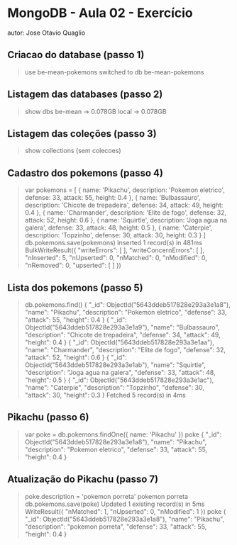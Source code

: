 # MongoDB - Aula 02 - Exercício
autor: Jose Otavio Quaglio

## Criacao do database (passo 1)
> use be-mean-pokemons
switched to db be-mean-pokemons

## Listagem das databases (passo 2)
> show dbs
be-mean → 0.078GB
local   → 0.078GB

## Listagem das coleções (passo 3)
> show collections
(sem colecoes)

## Cadastro dos pokemons (passo 4)
> var pokemons = [ { name: 'Pikachu', description: 'Pokemon eletrico', defense: 33, attack: 55, height: 0.4 }, { name: 'Bulbassauro', description: 'Chicote de trepadeira', defense: 34, attack: 49, height: 0.4 }, { name: 'Charmander', description: 'Elite de fogo', defense: 32, attack: 52, height: 0.6 }, { name: 'Squirtle', description: 'Joga agua na galera', defense: 33, attack: 48, height: 0.5 }, { name: 'Caterpie', description: 'Topzinho', defense: 30, attack: 30, height: 0.3 } ]
> db.pokemons.save(pokemons)
Inserted 1 record(s) in 481ms
BulkWriteResult({
  "writeErrors": [ ],
  "writeConcernErrors": [ ],
  "nInserted": 5,
  "nUpserted": 0,
  "nMatched": 0,
  "nModified": 0,
  "nRemoved": 0,
  "upserted": [ ]
})

## Lista dos pokemons (passo 5)
> db.pokemons.find()
{
  "_id": ObjectId("5643ddeb517828e293a3e1a8"),
  "name": "Pikachu",
  "description": "Pokemon eletrico",
  "defense": 33,
  "attack": 55,
  "height": 0.4
}
{
  "_id": ObjectId("5643ddeb517828e293a3e1a9"),
  "name": "Bulbassauro",
  "description": "Chicote de trepadeira",
  "defense": 34,
  "attack": 49,
  "height": 0.4
}
{
  "_id": ObjectId("5643ddeb517828e293a3e1aa"),
  "name": "Charmander",
  "description": "Elite de fogo",
  "defense": 32,
  "attack": 52,
  "height": 0.6
}
{
  "_id": ObjectId("5643ddeb517828e293a3e1ab"),
  "name": "Squirtle",
  "description": "Joga agua na galera",
  "defense": 33,
  "attack": 48,
  "height": 0.5
}
{
  "_id": ObjectId("5643ddeb517828e293a3e1ac"),
  "name": "Caterpie",
  "description": "Topzinho",
  "defense": 30,
  "attack": 30,
  "height": 0.3
}
Fetched 5 record(s) in 4ms

## Pikachu (passo 6)
> var poke = db.pokemons.findOne({ name: 'Pikachu' })
> poke
{
  "_id": ObjectId("5643ddeb517828e293a3e1a8"),
  "name": "Pikachu",
  "description": "Pokemon eletrico",
  "defense": 33,
  "attack": 55,
  "height": 0.4
}

## Atualização do Pikachu (passo 7)
> poke.description = 'pokemon porreta'
pokemon porreta
> db.pokemons.save(poke)
Updated 1 existing record(s) in 5ms
WriteResult({
  "nMatched": 1,
  "nUpserted": 0,
  "nModified": 1
})
> poke
{
  "_id": ObjectId("5643ddeb517828e293a3e1a8"),
  "name": "Pikachu",
  "description": "pokemon porreta",
  "defense": 33,
  "attack": 55,
  "height": 0.4
}
